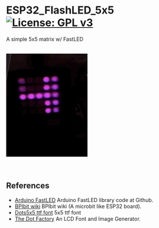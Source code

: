 # ESP32_FlashLED_5x5 [![License: GPL v3](https://img.shields.io/badge/License-GPLv3-blue.svg)](https://www.gnu.org/licenses/gpl-3.0)<br>
A simple 5x5 matrix w/ FastLED
<br><br>

<img src="picture/BPIbitFlashLED0605.gif"/> &nbsp;&nbsp;&nbsp;  
<br><br>


## References
  - [Arduino FastLED](https://github.com/FastLED/FastLED)  Arduino FastLED library code at Github.
  - [BPIbit wiki](https://github.com/junhuanchen/BPI-BIT-Arduino/wiki)  BPIbit wiki (A microbit like ESP32 board).
  - [Dots5x5 ttf font](https://blogfonts.com/5x5-dots.font) 5x5 ttf font 
  - [The Dot Factory](http://www.eran.io/the-dot-factory-an-lcd-font-and-image-generator/)  An LCD Font and Image Generator.
